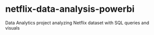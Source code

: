 # netflix-data-analysis-powerbi
Data Analytics project analyzing Netflix dataset with SQL queries and visuals
